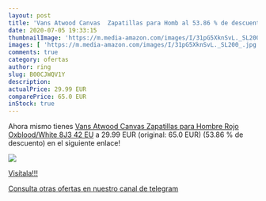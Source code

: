 ```yaml
---
layout: post
title: 'Vans Atwood Canvas  Zapatillas para Homb al 53.86 % de descuento'
date: 2020-07-05 19:33:15
thumbnailImage: 'https://m.media-amazon.com/images/I/31pG5XknSvL._SL200_.jpg'
images: [ 'https://m.media-amazon.com/images/I/31pG5XknSvL._SL200_.jpg' ]
comments: true
category: ofertas
author: ring
slug: B00CJWQV1Y
description:
actualPrice: 29.99 EUR
comparePrice: 65.0 EUR
inStock: true
---
```


Ahora mismo tienes [Vans Atwood Canvas  Zapatillas para Hombre  Rojo  Oxblood/White 8J3   42 EU](https://www.amazon.com/dp/B00CJWQV1Y/?tag=redken08-20) a 29.99 EUR (original: 65.0 EUR) (53.86 %  de descuento) en el siguiente enlace!

[![](https://m.media-amazon.com/images/I/31pG5XknSvL._SL200_.jpg)](https://www.amazon.com/dp/B00CJWQV1Y/?tag=redken08-20)

[Visítala!!!](https://www.amazon.com/dp/B00CJWQV1Y/?tag=redken08-20)

[Consulta otras ofertas en nuestro canal de telegram](https://t.me/s/ofertas25)
